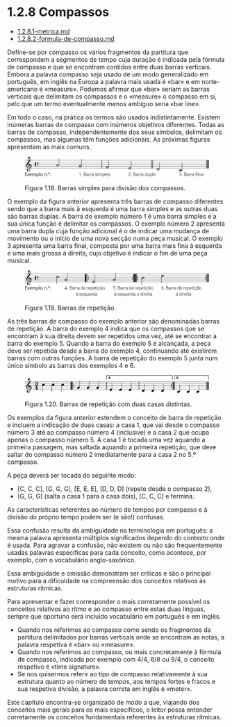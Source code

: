 # 1.2.8 Compassos

* [1.2.8.1-metrica.md](1.2.8.1-metrica.md "mention")
* [1.2.8.2-formula-de-compasso.md](1.2.8.2-formula-de-compasso.md "mention")

Define-se por compasso os vários fragmentos da partitura que correspondem a segmentos de tempo cuja duração é indicada pela fórmula de compasso e que se encontram contidos entre duas barras verticais. Embora a palavra compasso seja usado de um modo generalizado em português, em inglês na Europa a palavra mais usada é «bar» e em norte-americano é «measure». Podemos afirmar que «bar» seriam as barras verticais que delimitam os compassos e o «measure» o compasso em si, pelo que um termo eventualmente menos ambíguo seria «bar line».

Em todo o caso, na prática os termos são usados indistintamente. Existem inúmeras barras de compasso com inúmeros objetivos diferentes. Todas as barras de compasso, independentemente dos seus símbolos, delimitam os compassos, mas algumas têm funções adicionais. As próximas figuras apresentam as mais comuns.

<figure><img src="../../../.gitbook/assets/barlines_simple.svg" alt=""><figcaption><p>Figura 1.18. Barras simples para divisão dos compassos.</p></figcaption></figure>

O exemplo da figura anterior apresenta três barras de compasso diferentes sendo que a barra mais à esquerda é uma barra simples e as outras duas são barras duplas. A barra do exemplo número 1 é uma barra simples e a sua única função é delimitar os compassos. O exemplo número 2 apresenta uma barra dupla cuja função adicional é o de indicar uma mudança de movimento ou o início de uma nova secção numa peça musical. O exemplo 3 apresenta uma barra final, composta por uma barra mais fina à esquerda e uma mais grossa à direita, cujo objetivo é indicar o fim de uma peça musical.

<figure><img src="../../../.gitbook/assets/barlines_repetition.svg" alt=""><figcaption><p>Figura 1.19. Barras de repetição.</p></figcaption></figure>

As três barras de compasso do exemplo anterior são denominadas barras de repetição. A barra do exemplo 4 indica que os compassos que se encontram à sua direita devem ser repetidos uma vez, até se encontrar a barra do exemplo 5. Quando a barra do exemplo 5 é alcançada, a peça deve ser repetida desde a barra do exemplo 4, continuando até existirem barras com outras funções. A barra de repetição do exemplo 5 junta num único símbolo as barras dos exemplos 4 e 6.

<figure><img src="../../../.gitbook/assets/barlines_volta_brackets.svg" alt=""><figcaption><p>Figura 1.20. Barras de repetição com duas casas distintas.</p></figcaption></figure>

Os exemplos da figura anterior estendem o conceito de barra de repetição e incluem a indicação de duas casas: a casa 1, que vai desde o compasso número 3 até ao compasso número 4 (inclusive) e a casa 2 que ocupa apenas o compasso número 5. A casa 1 é tocada uma vez aquando a primeira passagem, mas saltada aquando a primeira repetição, que deve saltar do compasso número 2 imediatamente para a casa 2 no 5.º compasso.

A peça deverá ser tocada do seguinte modo:

* \[C, C, C], \[G, G, G], \[E, E, E], \[D, D, D] (repete desde o compasso 2),
* \[G, G, G] (salta a casa 1 para a casa dois), \[C, C, C] e termina.

As características referentes ao número de tempos por compasso e à divisão do próprio tempo podem ser (e são!) confusas.

Essa confusão resulta da ambiguidade na terminologia em português: a mesma palavra apresenta múltiplos significados dependo do contexto onde é usada. Para agravar a confusão, não existem ou não são frequentemente usadas palavras específicas para cada conceito, como acontece, por exemplo, com o vocabulário anglo-saxónico.

Essa ambiguidade e omissão demonstram ser críticas e são o principal motivo para a dificuldade na compreensão dos conceitos relativos às estruturas rítmicas.

Para apresentar e fazer corresponder o mais corretamente possível os conceitos relativos ao ritmo e ao compasso entre estas duas línguas, sempre que oportuno será incluído vocabulário em português e em inglês.

* Quando nos referimos ao compasso como sendo os fragmentos da partitura delimitados por barras verticais onde se encontram as notas, a palavra respetiva é «bar» ou «measure».
* Quando nos referimos ao compasso, ou mais concretamente à fórmula de compasso, indicada por exemplo com 4/4, 6/8 ou 9/4, o conceito respetivo é «time signature».
* Se nos quisermos referir ao tipo de compasso relativamente à sua estrutura quanto ao número de tempos, aos tempos fortes e fracos e sua respetiva divisão, a palavra correta em inglês é «meter».

Este capítulo encontra-se organizado de modo a que, viajando dos conceitos mais gerais para os mais específicos, o leitor possa entender corretamente os conceitos fundamentais referentes às estruturas rítmicas.
